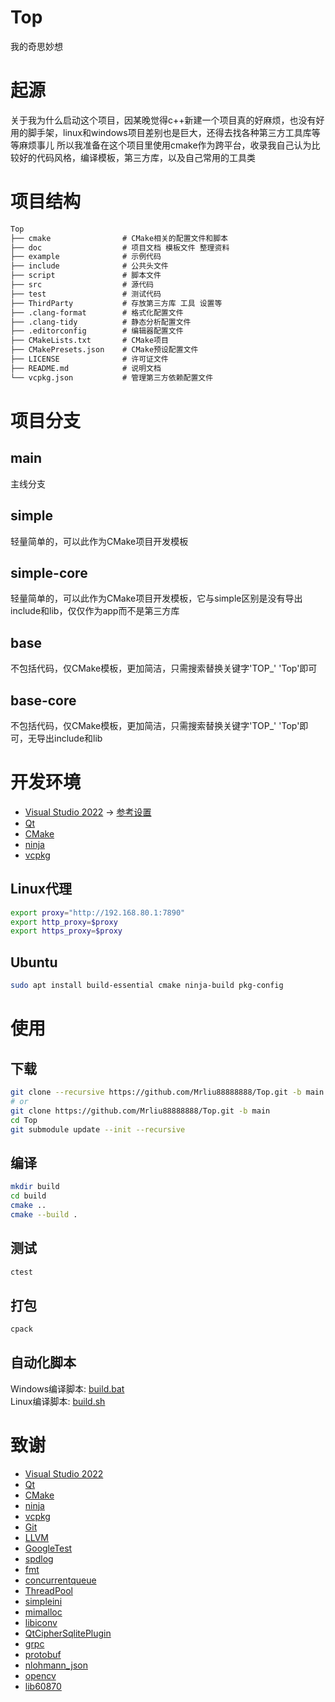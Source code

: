 # Top
我的奇思妙想

# 起源
关于我为什么启动这个项目，因某晚觉得c++新建一个项目真的好麻烦，也没有好用的脚手架，linux和windows项目差别也是巨大，还得去找各种第三方工具库等等麻烦事儿
所以我准备在这个项目里使用cmake作为跨平台，收录我自己认为比较好的代码风格，编译模板，第三方库，以及自己常用的工具类

# 项目结构
```txt
Top
├── cmake                # CMake相关的配置文件和脚本
├── doc                  # 项目文档 模板文件 整理资料
├── example              # 示例代码
├── include              # 公共头文件
├── script               # 脚本文件
├── src                  # 源代码
├── test                 # 测试代码
├── ThirdParty           # 存放第三方库 工具 设置等
├── .clang-format        # 格式化配置文件
├── .clang-tidy          # 静态分析配置文件
├── .editorconfig        # 编辑器配置文件
├── CMakeLists.txt       # CMake项目
├── CMakePresets.json    # CMake预设配置文件
├── LICENSE              # 许可证文件
├── README.md            # 说明文档
└── vcpkg.json           # 管理第三方依赖配置文件
```

# 项目分支
## main
主线分支
## simple
轻量简单的，可以此作为CMake项目开发模板
## simple-core
轻量简单的，可以此作为CMake项目开发模板，它与simple区别是没有导出include和lib，仅仅作为app而不是第三方库
## base
不包括代码，仅CMake模板，更加简洁，只需搜索替换关键字'TOP_' 'Top'即可
## base-core
不包括代码，仅CMake模板，更加简洁，只需搜索替换关键字'TOP_' 'Top'即可，无导出include和lib

# 开发环境
* [Visual Studio 2022](https://visualstudio.microsoft.com/zh-hans/vs/) -> [参考设置](https://github.com/Mrliu88888888/TopThirdParty/blob/master/Visual%20Studio%202022/README.md)
* [Qt](https://www.qt.io/)
* [CMake](https://cmake.org/)
* [ninja](https://github.com/ninja-build/ninja)
* [vcpkg](https://github.com/microsoft/vcpkg)
## Linux代理
```bash
export proxy="http://192.168.80.1:7890"
export http_proxy=$proxy
export https_proxy=$proxy
```
## Ubuntu
```bash
sudo apt install build-essential cmake ninja-build pkg-config
```

# 使用
## 下载
```bash
git clone --recursive https://github.com/Mrliu88888888/Top.git -b main
# or
git clone https://github.com/Mrliu88888888/Top.git -b main
cd Top
git submodule update --init --recursive
```
## 编译
```bash
mkdir build
cd build
cmake ..
cmake --build .
```
## 测试
```bash
ctest
```
## 打包
```bash
cpack
```
## 自动化脚本
Windows编译脚本: [build.bat](script/build.bat)<br>
Linux编译脚本: [build.sh](script/build.sh)

# 致谢
* [Visual Studio 2022](https://visualstudio.microsoft.com/zh-hans/vs/)
* [Qt](https://www.qt.io/)
* [CMake](https://cmake.org/)
* [ninja](https://github.com/ninja-build/ninja)
* [vcpkg](https://github.com/microsoft/vcpkg)
* [Git](https://www.git-scm.com/)
* [LLVM](https://clang.llvm.org/)
* [GoogleTest](https://github.com/google/googletest)
* [spdlog](https://github.com/gabime/spdlog)
* [fmt](https://github.com/fmtlib/fmt)
* [concurrentqueue](https://github.com/cameron314/concurrentqueue)
* [ThreadPool](https://github.com/progschj/ThreadPool)
* [simpleini](https://github.com/brofield/simpleini)
* [mimalloc](https://github.com/microsoft/mimalloc)
* [libiconv](https://www.gnu.org/software/libiconv/)
* [QtCipherSqlitePlugin](https://github.com/devbean/QtCipherSqlitePlugin)
* [grpc](https://github.com/grpc/grpc)
* [protobuf](https://github.com/protocolbuffers/protobuf)
* [nlohmann_json](https://github.com/nlohmann/json)
* [opencv](https://github.com/opencv/opencv)
* [lib60870](https://github.com/mz-automation/lib60870)
